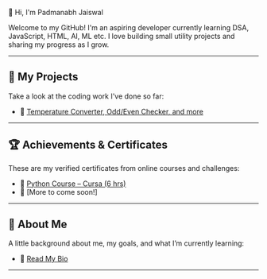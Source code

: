 👋 Hi, I'm Padmanabh Jaiswal 

Welcome to my GitHub! I'm an aspiring developer currently learning DSA, JavaScript, HTML, AI, ML etc. I love building small utility projects and sharing my progress as I grow. 

---

## 🧠 My Projects
Take a look at the coding work I've done so far:

- 🔢 [Temperature Converter, Odd/Even Checker, and more](https://github.com/Padmanabh-Codes/My-Projects) 

---

## 🏆 Achievements & Certificates
These are my verified certificates from online courses and challenges:

- 📜 [Python Course – Cursa (6 hrs)](https://github.com/Padmanabh-Codes/Achievements)
- 📜 [More to come soon!]

---

## 👤 About Me
A little background about me, my goals, and what I’m currently learning:

- 💬 [Read My Bio](https://github.com/Padmanabh-Codes/About-Me)

---

